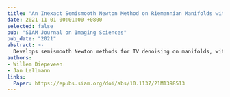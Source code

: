 ```yaml
---
title: "An Inexact Semismooth Newton Method on Riemannian Manifolds with Application to Duality-Based Total Variation Denoising"
date: 2021-11-01 00:01:00 +0800
selected: false
pub: "SIAM Journal on Imaging Sciences"
pub_date: "2021"
abstract: >-
  Develops semismooth Newton methods for TV denoising on manifolds, with duality frameworks for improved computational imaging.
authors:
- Willem Diepeveen
- Jan Lellmann
links:
  Paper: https://epubs.siam.org/doi/abs/10.1137/21M1398513
---
```

